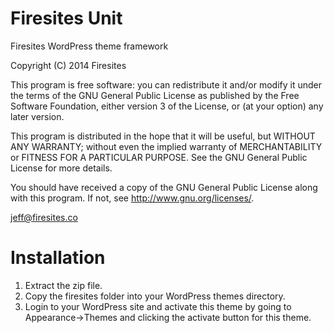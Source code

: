 Firesites Unit
==============

Firesites WordPress theme framework

Copyright (C) 2014 Firesites

This program is free software: you can redistribute it and/or modify it under the terms of the GNU General Public License as published by the Free Software Foundation, either version 3 of the License, or (at your option) any later version.

This program is distributed in the hope that it will be useful, but WITHOUT ANY WARRANTY; without even the implied warranty of MERCHANTABILITY or FITNESS FOR A PARTICULAR PURPOSE. See the GNU General Public License for more details.

You should have received a copy of the GNU General Public License along with this program. If not, see http://www.gnu.org/licenses/.

jeff@firesites.co

Installation
============

1. Extract the zip file.
2. Copy the firesites folder into your WordPress themes directory.
3. Login to your WordPress site and activate this theme by going to Appearance->Themes and clicking the activate button for this theme.